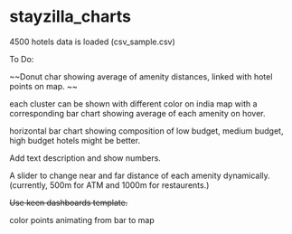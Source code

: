 # stayzilla_charts

4500 hotels data is loaded (csv_sample.csv)


To Do:

~~Donut char showing average of amenity distances, linked with hotel points on map. ~~

each cluster can be shown with different color on india map with a corresponding bar chart showing average of each amenity on hover.

horizontal bar chart showing composition of low budget, medium budget, high budget hotels might be better.

Add text description and show numbers.

A slider to change near and far distance of each amenity dynamically.(currently, 500m for ATM and 1000m for restaurents.)

~~Use keen dashboards template.~~

color points animating from bar to map